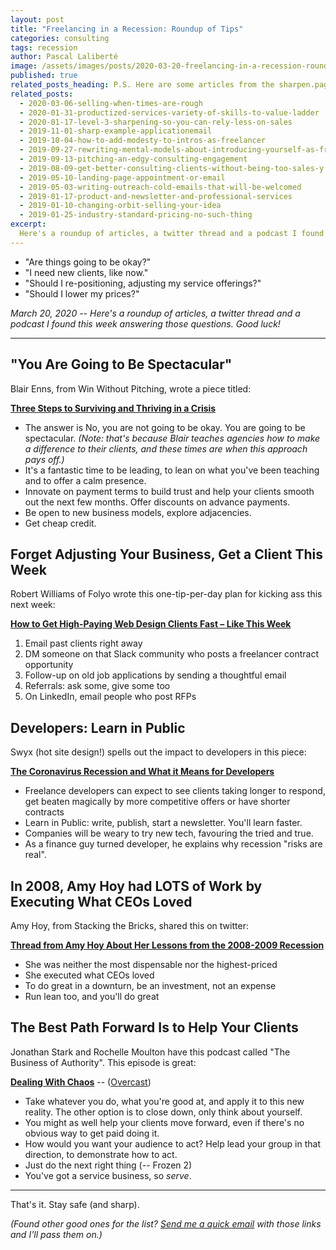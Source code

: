 ```yaml
---
layout: post
title: "Freelancing in a Recession: Roundup of Tips"
categories: consulting
tags: recession
author: Pascal Laliberté
image: /assets/images/posts/2020-03-20-freelancing-in-a-recession-roundup-of-tips.jpg
published: true
related_posts_heading: P.S. Here are some articles from the sharpen.page archives, to help you adjust your sails
related_posts:
  - 2020-03-06-selling-when-times-are-rough
  - 2020-01-31-productized-services-variety-of-skills-to-value-ladder
  - 2020-01-17-level-3-sharpening-so-you-can-rely-less-on-sales
  - 2019-11-01-sharp-example-applicationemail
  - 2019-10-04-how-to-add-modesty-to-intros-as-freelancer
  - 2019-09-27-rewriting-mental-models-about-introducing-yourself-as-freelancer
  - 2019-09-13-pitching-an-edgy-consulting-engagement
  - 2019-08-09-get-better-consulting-clients-without-being-too-sales-y
  - 2019-05-10-landing-page-appointment-or-email
  - 2019-05-03-writing-outreach-cold-emails-that-will-be-welcomed
  - 2019-01-17-product-and-newsletter-and-professional-services
  - 2019-01-10-changing-orbit-selling-your-idea
  - 2019-01-25-industry-standard-pricing-no-such-thing
excerpt:
  Here's a roundup of articles, a twitter thread and a podcast I found this week answering about freelancing in a recession. "Be an investment, not an expense". Good luck!
---
```


* "Are things going to be okay?"
* "I need new clients, like now."
* "Should I re-positioning, adjusting my service offerings?"
* "Should I lower my prices?"

_March 20, 2020 -- Here's a roundup of articles, a twitter thread and a podcast I found this week answering those questions. Good luck!_

---

## "You Are Going to Be Spectacular"

Blair Enns, from Win Without Pitching, wrote a piece titled:

[**Three Steps to Surviving and Thriving in a Crisis**][blair]

[blair]: https://www.winwithoutpitching.com/three-steps-to-surviving-and-thriving-in-a-crisis/

* The answer is No, you are not going to be okay. You are going to be spectacular. _(Note: that's because Blair teaches agencies how to make a difference to their clients, and these times are when this approach pays off.)_
* It's a fantastic time to be leading, to lean on what you've been teaching and to offer a calm presence.
* Innovate on payment terms to build trust and help your clients smooth out the next few months. Offer discounts on advance payments.
* Be open to new business models, explore adjacencies.
* Get cheap credit.

## Forget Adjusting Your Business, Get a Client This Week

Robert Williams of Folyo wrote this one-tip-per-day plan for kicking ass this next week:

[**How to Get High-Paying Web Design Clients Fast – Like This Week**][folyo]

[folyo]: https://folyo.me/blog/how-to-get-web-design-clients-fast/

1. Email past clients right away
2. DM someone on that Slack community who posts a freelancer contract opportunity
3. Follow-up on old job applications by sending a thoughtful email
4. Referrals: ask some, give some too
5. On LinkedIn, email people who post RFPs

## Developers: Learn in Public

Swyx (hot site design!) spells out the impact to developers in this piece:

[**The Coronavirus Recession and What it Means for Developers**][swyx]

[swyx]: https://www.swyx.io/writing/coronavirus-recession/

* Freelance developers can expect to see clients taking longer to respond, get beaten magically by more competitive offers or have shorter contracts
* Learn in Public: write, publish, start a newsletter. You'll learn faster.
* Companies will be weary to try new tech, favouring the tried and true.
* As a finance guy turned developer, he explains why recession "risks are real".

## In 2008, Amy Hoy had LOTS of Work by Executing What CEOs Loved

Amy Hoy, from Stacking the Bricks, shared this on twitter:

[**Thread from Amy Hoy About Her Lessons from the 2008-2009 Recession**][amy]

[amy]: https://twitter.com/amyhoy/status/1233174690274766848

* She was neither the most dispensable nor the highest-priced
* She executed what CEOs loved
* To do great in a downturn, be an investment, not an expense
* Run lean too, and you'll do great

## The Best Path Forward Is to Help Your Clients

Jonathan Stark and Rochelle Moulton have this podcast called "The Business of Authority". This episode is great:

[**Dealing With Chaos**][podcast] -- ([Overcast][overcast])

[podcast]: https://thebusinessofauthority.com/episodes/dealing-with-chaos
[overcast]: https://overcast.fm/+Ldan_-SsU

* Take whatever you do, what you're good at, and apply it to this new reality. The other option is to close down, only think about yourself.
* You might as well help your clients move forward, even if there's no obvious way to get paid doing it.
* How would you want your audience to act? Help lead your group in that direction, to demonstrate how to act.
* Just do the next right thing (-- Frozen 2)
* You've got a service business, so _serve_.

---

That's it. Stay safe (and sharp).

_(Found other good ones for the list? [Send me a quick email](mailto:pascal@hey.com) with those links and I'll pass them on.)_
